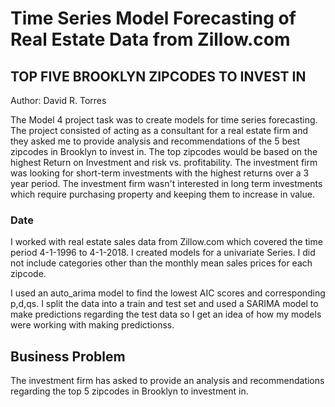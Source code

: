 # Time Series Model Forecasting of Real Estate Data from Zillow.com
## **TOP FIVE BROOKLYN ZIPCODES TO INVEST IN** 

Author:  David R. Torres<br>

The Model 4 project task was to create models for time series forecasting.  The project consisted of acting as a consultant for a real estate firm and they asked me to provide analysis and recommendations of the 5 best zipcodes in Brooklyn to invest in.  The top zipcodes would be based on the highest Return on Investment and risk vs. profitability. The investment firm was looking for short-term investments with the highest returns over a 3 year period. The investment firm wasn't interested in long term investments which require purchasing property and keeping them to increase in value.

### **Date**
I worked with real estate sales data from Zillow.com which covered the time period 4-1-1996 to 4-1-2018.  I created models for a univariate Series.  I did not include categories other than the monthly mean sales prices for each zipcode. 

I used an auto_arima model to find the lowest AIC scores and corresponding p,d,qs. I split the data into a train and test set and used a SARIMA model to make predictions regarding the test data so I get an idea of how my models were working with making predictionss.

## **Business Problem**
The investment firm has asked to provide an analysis and recommendations regarding the top 5 zipcodes in Brooklyn to investment in. 


